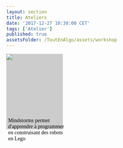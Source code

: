 ```yaml
---
layout: section
title: Ateliers
date: '2017-12-27 10:30:00 CET'
tags: ['Atelier']
published: true
assetsFolder: /ToutEnAlgo/assets/workshop
---
```


<div style="width:150px;height:200;margin-righ:5px;float:left;background-color:#cccccc;">
  <div style="width:150px;height:150px;">
    <a alt="mindstorms" href="mindstorms"><img src="{{page.assetsFolder}}/logo-mindstorms-150x150.png" /></a>
  </div>

  <div style="width:150px;height:50px;padding:5px 5px 5px 5px;">
    <p style="color:black;font-family:Verdana;">
      Mindstorms permet d'apprendre à programmer en construisant des robots en Lego
    </p>
  </div>

</div>

<div style="clear: both;">
</div>
